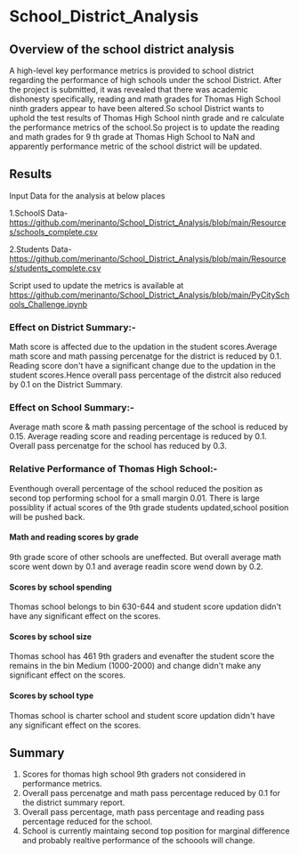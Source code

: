 # School_District_Analysis
## Overview of the school district analysis
A high-level key performance metrics is provided to school district regarding the performance of high schools under the school District. After the project is submitted, it was revealed that there was academic dishonesty specifically, reading and math grades for Thomas High School ninth graders appear to have been altered.So school District wants to  uphold the test results of Thomas High School ninth grade and re calculate the performance metrics of the school.So project is to update the reading and math grades for  9 th grade at Thomas High School to NaN and apparently performance metric of the school district will be updated.
## Results
Input Data for the analysis at below places

1.SchoolS Data-https://github.com/merinanto/School_District_Analysis/blob/main/Resources/schools_complete.csv

2.Students Data-https://github.com/merinanto/School_District_Analysis/blob/main/Resources/students_complete.csv

Script used to update the metrics is available at https://github.com/merinanto/School_District_Analysis/blob/main/PyCitySchools_Challenge.ipynb

### Effect on District Summary:-
Math score is affected due to the updation in the student scores.Average math score and math passing percenatge for the district is reduced by 0.1.
Reading score don't have a significant change due to the updation in the student scores.Hence overall pass percentage of the distrcit also reduced by 0.1 on the District Summary.

### Effect on School Summary:-
Average math score & math passing percentage of the school is reduced by 0.15. Average reading score and reading percentage is reduced by 0.1. Overall pass percenatge for the school has reduced by 0.3.

### Relative Performance of Thomas High School:-
Eventhough overall percentage of the school reduced the position as second top performing school for a small margin 0.01. There is large possiblity if actual scores of the 9th grade students updated,school position will be pushed back.

#### Math and reading scores by grade
9th grade score of other schools are uneffected. But overall  average math score went down by 0.1 and average readin score wend down by 0.2.

#### Scores by school spending
Thomas school belongs to bin 630-644 and  student score updation didn't have any significant effect on the scores.
#### Scores by school size
Thomas school has 461 9th graders and evenafter the student score the remains in the bin Medium (1000-2000)	and change didn't make any significant effect on the scores.
#### Scores by school type
Thomas school is charter school and student score updation didn't have any significant effect on the scores.

## Summary
1. Scores for thomas high school 9th graders not considered in performance metrics.
2. Overall pass percenatge and math pass percentage reduced by 0.1 for the district summary report.
3. Overall pass percentage, math pass percentage and reading pass percentage reduced for the school.
4. School is currently maintaing second top position for marginal difference and probably realtive performance of the schoools will change.
